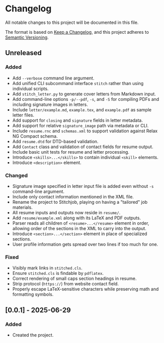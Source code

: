 # Changelog

All notable changes to this project will be documented in this file.

The format is based on [Keep a Changelog](https://keepachangelog.com/en/1.1.0/),
and this project adheres to [Semantic Versioning](https://semver.org/spec/v2.0.0.html).

## Unreleased

### Added

- Add `--verbose` command line argument.
- Add unified CLI subcommand interface `stitch` rather than using individual scripts.
- Add `stitch_letter.py` to generate cover letters from Markdown input.
- Add command-line options `-p/--pdf`, `-s`, and `-S` for compiling PDFs and
  including signature images in letters.
- Include `letter/example.md`, `example.tex`, and `example.pdf` as sample letter files.
- Add support for `closing` and `signature` fields in letter metadata.
- Add support for relative `signature_image` path via metadata or CLI.
- Include `resume.rnc` and `schemas.xml` to support validation against Relax NG Compact schema.
- Add `resume.dtd` for DTD-based validation.
- Add `Contact` class and validation of contact fields for resume output.
- Include basic unit tests for resume and letter processing.
- Introduce `<skills>...</skills>` to contain individual `<skill>` elements.
- Introduce `<description>` element.

### Changed

- Signature image specified in letter input file is added even without `-s`
  command-line argument.
- Include only contact information mentioned in the XML file.
- Rename the project to Stitchjob, playing on having a "tailored" job materials.
- All resume inputs and outputs now reside in `resume/`.
- Add `resume/example.xml` along with its LaTeX and PDF outputs.
- Parser reads all children of `<resume>...</resume>` element in order, allowing
  order of the sections in the XML to carry into the output.
- Introduce `<section>...</section>` element in place of specialized sections.
- User profile information gets spread over two lines if too much for one.

### Fixed

- Visibly mark links in `stitched.cls`.
- Ensure `stitched.cls` is findable by `pdflatex`.
- Correct rendering of small caps section headings in resume.
- Strip protocol (`https://`) from website contact field.
- Properly escape LaTeX-sensitive characters while preserving math and formatting symbols.

## [0.0.1] - 2025-06-29

### Added

- Created the project.
